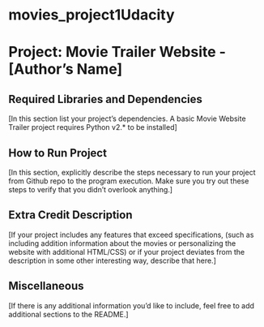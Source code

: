 # movies_project1Udacity


Project: Movie Trailer Website  - [Author’s Name]
================================

Required Libraries and Dependencies
-----------------------------------
[In this section list your project’s dependencies. A basic Movie Website Trailer project requires Python v2.* to be installed]


How to Run Project
------------------
[In this section, explicitly describe the steps necessary to run your project from Github repo to the program execution. Make sure you try out these steps to verify that you didn’t overlook anything.]


Extra Credit Description
------------------------
[If your project includes any features that exceed specifications, (such as including addition information about the movies or personalizing the website with additional HTML/CSS) or if your project deviates from the description in some other interesting way, describe that here.]


Miscellaneous
-------------
[If there is any additional information you’d like to include, feel free to add additional sections to the README.]
